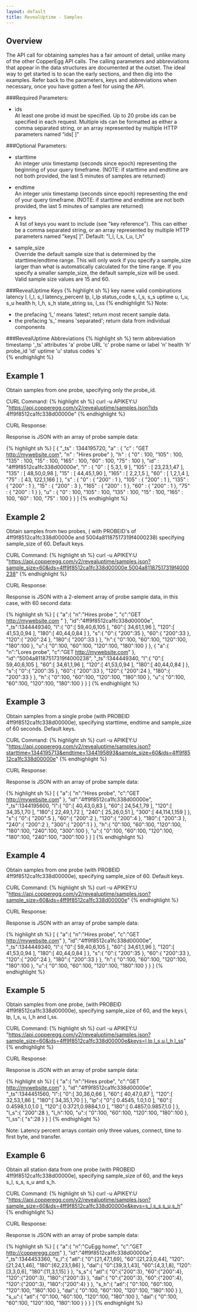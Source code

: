 ```yaml
---
layout: default
title: RevealUptime - Samples
---
```



Overview
--------
The API call for obtaining samples has a fair amount of detail, unlike many of the other CopperEgg API calls. The calling parameters and abbreviations that appear in the data structures are documented at the outset. The ideal way to get started is to scan the early sections, and then dig into the examples. Refer back to the parameters, keys and abbreviations when necessary, once you have gotten a feel for using the API.
  
  
  
###Required Parameters:  
    
* ids  
    At least one probe id must be specified. Up to 20 probe ids can be specified in each request. Multiple ids can be formatted as either a comma separated string, or an array represented by multiple HTTP parameters named “ids\[ \]”  
    
  
###Optional Parameters:  
  
* starttime  
    An integer unix timestamp (seconds since epoch) representing the beginning of your query timeframe. (NOTE: if starttime and endtime are not both provided, the last 5 minutes of samples are returned)  
  
* endtime  
    An integer unix timestamp (seconds since epoch) representing the end of your query timeframe. (NOTE: if starttime and endtime are not both provided, the last 5 minutes of samples are returned)  
  
* keys  
    A list of keys you want to include (see "key reference").  This can either be a comma separated string, or an array represented by multiple HTTP parameters named "keys\[ \]".  Default: "l_l, l_s, l_u, l_h"  
  
* sample_size  
Override the default sample size that is determined by the starttime/endtime range. This will only work if you specify a sample_size larger than what is automatically calculated for the time range. If you specify a smaller sample_size, the default sample_size will be used. Valid sample size values are 15 and 60.  
  
  
      
###RevealUptime Keys
{% highlight sh %}
key name           valid combinations
latency               l, l_l, s_l
latency_percent       lp, l_lp
status_code           s, l_s, s_s
uptime                u, l_u, s_u
health                h, l_h, s_h
state_string          ss, l_ss
{% endhighlight %}
Note:
* the prefacing ‘l_’ means ‘latest’; return most recent sample data.
* the prefacing ‘s_’ means 'separated'; return data from individual components  
  
  
    
###RevealUptime Abbreviations
{% highlight sh %}
term               abbreviation
timestamp             '_ts'
attributes            'a'
probe URL             'c'
probe name or label   'n'
health                'h'
probe_id              'id'
uptime                'u'
status codes          's'  
{% endhighlight %}  
        
    
Example 1
---------  
Obtain samples from one probe, specifying only the probe_id.

CURL Command:
{% highlight sh %}
curl -u APIKEY:U "https://api.copperegg.com/v2/revealuptime/samples.json?ids 4ff9f8512ca1fc338d00000e"
{% endhighlight %}

CURL Response:  

Response is JSON with an array of probe sample data:  

{% highlight sh %}
[
  {
    "_ts" : 1344195720,
    "a" : {
      "c" : "GET http://mywebsite.com",
      "n" : "Hires probe"
    },
    "h" : {
      "0" : 100,
      "105" : 100,
      "135" : 100,
      "15" : 100,
      "165" : 100,
      "60" : 100,
      "75" : 100
    },
    "id" : "4ff9f8512ca1fc338d00000e",
    "l" : {
      "0" : [ 5,3,1, 9 ],
      "105" : [ 23,23,1,47 ],
      "135" : [ 48,50,0,98 ],
      "15" : [ 44,45,1,90 ],
      "165" : [ 2,2,1,5 ],
      "60" : [ 1,2,1,4 ],
      "75" : [ 43, 122,1,166 ]
    },
    "s" : {
      "0" : { "200" : 1 },
      "105" : { "200" : 1 },
      "135" : { "200" : 1 },
      "15" : { "200" : 3 },
      "165" : { "200" : 1 },
      "60" : { "200" : 1 },
      "75" : { "200" : 1 }
    },
    "u" : {
      "0" : 100,
      "105" : 100,
      "135" : 100,
      "15" : 100,
      "165" : 100,
      "60" : 100,
      "75" : 100
    }
  }
]
{% endhighlight %}
    
  
  
Example 2  
---------
Obtain samples from two probes, ( with PROBEID's of 4ff9f8512ca1fc338d00000e and 5004a81187517319f4000238) specifying sample_size of 60. Default keys.  

CURL Command:
{% highlight sh %}
curl -u APIKEY:U "https://api.copperegg.com/v2/revealuptime/samples.json?sample_size=60&ids=4ff9f8512ca1fc338d00000e,5004a81187517319f4000238"
{% endhighlight %}

CURL Response:

Response is JSON with a 2-element array of probe sample data, in this case, with 60 second data:

{% highlight sh %}
[
  {
    "a":{
      "n":"Hires probe    ",
      "c":"GET http://mywebsite.com      "
    },
    "id":"4ff9f8512ca1fc338d00000e",
    "_ts":1344449340,
    "l":{
      "0":[ 59,40,6,105 ],
      "60":[ 34,61,1,96 ],
      "120":[ 41,53,0,94 ],
      "180":[ 40,44,0,84 ]
    },
    "s":{
      "0":{ "200":35 },
      "60":{ "200":33 },
      "120":{ "200":24 },
      "180":{ "200":33 }
    },
    "h":{
      "0":100,
      "60":100,
      "120":100,
      "180":100
    },
    "u":{
      "0":100,
      "60":100,
      "120":100,
      "180":100
    }
  },
  {
    "a":{
      "n":"Lores probe",
      "c":"GET http://mywebsite.com"
    },
    "id":"5004a81187517319f4000238",
    "_ts":1344449340,
    "l":{
      "0":[ 59,40,6,105 ],
      "60":[ 34,61,1,96 ],
      "120":[ 41,53,0,94 ],
      "180":[ 40,44,0,84 ]
    },
    "s":{
      "0":{ "200":35 },
      "60":{ "200":33 },
      "120":{ "200":24 },
      "180":{ "200":33 }
    },
    "h":{
      "0":100,
      "60":100,
      "120":100,
      "180":100
    },
    "u":{
      "0":100,
      "60":100,
      "120":100,
      "180":100
    }
  }
]
{% endhighlight %}
    
  
  
Example 3
---------
Obtain samples from a single probe (with PROBEID 4ff9f8512ca1fc338d00000e), specifying starttime, endtime and sample_size of 60 seconds. Default keys.

CURL Command:
{% highlight sh %}
curl -u APIKEY:U "https://api.copperegg.com/v2/revealuptime/samples.json?starttime=1344195713&endtime=1344195893&sample_size=60&ids=4ff9f8512ca1fc338d00000e"
{% endhighlight %}

CURL Response:

Response is JSON with an array of probe sample data:

{% highlight sh %}
[
  {
    "a":{
      "n":"Hires probe",
      "c":"GET http://mywebsite.com"
    },
    "id":"4ff9f8512ca1fc338d00000e",
    "_ts":1344195600,
    "l":{
      "0":[ 40,43,0,83 ],
      "60":[ 24,54,1,79 ],
      "120":[ 34,35,1,70 ],
      "180":[ 22,49,1,72 ],
      "240":[ 25,26,0,51 ],
      "300":[ 44,114,1,159 ]
    },
    "s":{
      "0":{ "200":5 },
      "60":{ "200":2 },
      "120":{ "200":4 },
      "180":{ "200":3 },
      "240":{ "200":2 },
      "300":{ "200":1 }
    },
    "h":{
      "0":100,
      "60":100,
      "120":100,
      "180":100,
      "240":100,
      "300":100
    },
    "u":{
      "0":100,
      "60":100,
      "120":100,
      "180":100,
      "240":100,
      "300":100
    }
  }
]
{% endhighlight %}

  
  
  
Example 4
---------
Obtain samples from one probe (with PROBEID 4ff9f8512ca1fc338d00000e), specifying sample_size of 60. Default keys.

CURL Command:
{% highlight sh %}
curl -u APIKEY:U "https://api.copperegg.com/v2/revealuptime/samples.json?sample_size=60&ids=4ff9f8512ca1fc338d00000e"
{% endhighlight %}

CURL Response:

Response is JSON with an array of probe sample data:

{% highlight sh %}
[
  {
    "a":{
      "n":"Hires probe",
      "c":"GET http://mywebsite.com"
    },
    "id":"4ff9f8512ca1fc338d00000e",
    "_ts":1344449340,
    "l":{
      "0":[ 59,40,6,105 ],
      "60":[ 34,61,1,96 ],
      "120":[ 41,53,0,94 ],
      "180":[ 40,44,0,84 ]
    },
    "s":{
      "0":{ "200":35 },
      "60":{ "200":33 },
      "120":{ "200":24 },
      "180":{ "200":33 }
    },
    "h":{
      "0":100,
      "60":100,
      "120":100,
      "180":100
    },
    "u":{
      "0":100,
      "60":100,
      "120":100,
      "180":100
    }
  }
]
{% endhighlight %}
  
  
  
Example 5
---------
Obtain samples from one probe, (with PROBEID 4ff9f8512ca1fc338d00000e), specifying sample_size of 60, and the keys l, lp, l_s, u, l_h and l_ss.

CURL Command:
{% highlight sh %}
curl -u APIKEY:U "https://api.copperegg.com/v2/revealuptime/samples.json?sample_size=60&ids=4ff9f8512ca1fc338d00000e&keys=l,lp,l_s,u,l_h,l_ss"
{% endhighlight %}

CURL Response:

Response is JSON with an array of probe sample data:

{% highlight sh %}
[
  {
    "a":{
      "n":"Hires probe",
      "c":"GET http://mywebsite.com"
    },
    "id":"4ff9f8512ca1fc338d00000e",
    "_ts":1344451560,
    "l":{
      "0":[ 30,36,0,66 ],
      "60":[ 40,47,0,87 ],
      "120":[ 32,53,1,86 ],
      "180":[ 34,35,1,70 ]
    },
    "lp":{
      "0":[ 0.4545, 1.0,1.0 ],
      "60":[ 0.4598,1.0,1.0 ],
      "120":[ 0.3721,0.9884,1.0 ],
      "180":[ 0.4857,0.9857,1.0 ]
    },
    "l_s":{ "200":28 },
    "l_h":100,
    "u":{
      "0":100,
      "60":100,
      "120":100,
      "180":100
    },
    "l_ss":{ "s":28 }
  }
]
{% endhighlight %}

Note: Latency percent arrays contain only three values, connect, time to first byte, and transfer.
  
  
  
Example 6
---------
Obtain all station data from one probe (with PROBEID 4ff9f8512ca1fc338d00000e), specifying sample_size of 60, and the keys s_l, s_s, s_u and s_h.


CURL Command:
{% highlight sh %}
curl -u APIKEY:U "https://api.copperegg.com/v2/revealuptime/samples.json?sample_size=60&ids=4ff9f8512ca1fc338d00000e&keys=s_l,s_s,s_u,s_h"
{% endhighlight %}

CURL Response:

Response is JSON with an array of probe sample data:

{% highlight sh %}
[
  {
    "a":{
      "n":"CuEgg home",
      "c":"GET http://copperegg.com"
    },
    "id":"4ff9f8512ca1fc338d00000e",
    "_ts":1344453360,
    "s_l":{
      "atl":{
        "0":[21,47,1,69],
        "60":[21,23,0,44],
        "120":[21,24,1,46],
        "180":[62,23,1,86]
      },
      "dal":{
        "0":[39,3,1,43],
        "60":[4,3,1,8],
        "120":[3,3,0,6],
        "180":[11,3,1,15]
      }
    },
    "s_s":{
      "atl":{
        "0":{"200":3},
        "60":{"200":4},
        "120":{"200":3},
        "180":{"200":3}
      },
      "dal":{
        "0":{"200":3},
        "60":{"200":4},
        "120":{"200":3},
        "180":{"200":4}
      }
    },
    "s_h":{
      "atl":{
        "0":100,
        "60":100,
        "120":100,
        "180":100
      },
      "dal":{
        "0":100,
        "60":100,
        "120":100,
        "180":100
      }
    },
    "s_u":{
      "atl":{
        "0":100,
        "60":100,
        "120":100,
        "180":100
      },
      "dal":{
        "0":100,
        "60":100,
        "120":100,
        "180":100
      }
    }
  }
]
{% endhighlight %}

